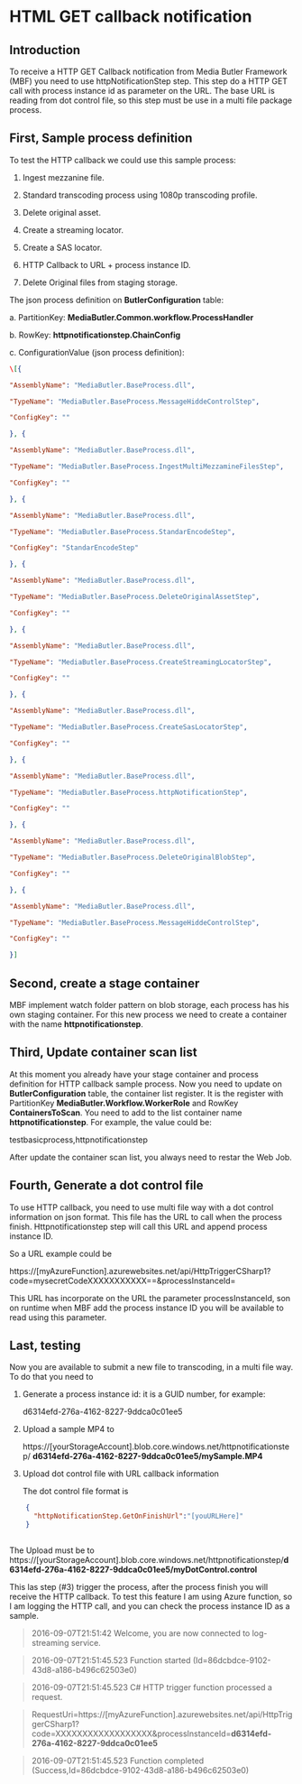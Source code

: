 
HTML GET callback notification
==========================

Introduction
------------

To receive a HTTP GET Callback notification from Media Butler Framework
(MBF) you need to use httpNotificationStep step. This step do a HTTP GET
call with process instance id as parameter on the URL. The base URL is
reading from dot control file, so this step must be use in a multi file
package process.

First, Sample process definition
--------------------------------

To test the HTTP callback we could use this sample process:

1.  Ingest mezzanine file.

2.  Standard transcoding process using 1080p transcoding profile.

3.  Delete original asset.

4.  Create a streaming locator.

5.  Create a SAS locator.

6.  HTTP Callback to URL + process instance ID.

7.  Delete Original files from staging storage.

The json process definition on **ButlerConfiguration** table:

a.  PartitionKey: **MediaButler.Common.workflow.ProcessHandler**

b.  RowKey: **httpnotificationstep.ChainConfig**

c.  ConfigurationValue (json process definition):
```json
\[{

"AssemblyName": "MediaButler.BaseProcess.dll",

"TypeName": "MediaButler.BaseProcess.MessageHiddeControlStep",

"ConfigKey": ""

}, {

"AssemblyName": "MediaButler.BaseProcess.dll",

"TypeName": "MediaButler.BaseProcess.IngestMultiMezzamineFilesStep",

"ConfigKey": ""

}, {

"AssemblyName": "MediaButler.BaseProcess.dll",

"TypeName": "MediaButler.BaseProcess.StandarEncodeStep",

"ConfigKey": "StandarEncodeStep"

}, {

"AssemblyName": "MediaButler.BaseProcess.dll",

"TypeName": "MediaButler.BaseProcess.DeleteOriginalAssetStep",

"ConfigKey": ""

}, {

"AssemblyName": "MediaButler.BaseProcess.dll",

"TypeName": "MediaButler.BaseProcess.CreateStreamingLocatorStep",

"ConfigKey": ""

}, {

"AssemblyName": "MediaButler.BaseProcess.dll",

"TypeName": "MediaButler.BaseProcess.CreateSasLocatorStep",

"ConfigKey": ""

}, {

"AssemblyName": "MediaButler.BaseProcess.dll",

"TypeName": "MediaButler.BaseProcess.httpNotificationStep",

"ConfigKey": ""

}, {

"AssemblyName": "MediaButler.BaseProcess.dll",

"TypeName": "MediaButler.BaseProcess.DeleteOriginalBlobStep",

"ConfigKey": ""

}, {

"AssemblyName": "MediaButler.BaseProcess.dll",

"TypeName": "MediaButler.BaseProcess.MessageHiddeControlStep",

"ConfigKey": ""

}]
```
Second, create a stage container
--------------------------------

MBF implement watch folder pattern on blob storage, each process has his
own staging container. For this new process we need to create a
container with the name **httpnotificationstep**.

Third, Update container scan list
---------------------------------

At this moment you already have your stage container and process
definition for HTTP callback sample process. Now you need to update on
**ButlerConfiguration** table, the container list register. It is the
register with PartitionKey **MediaButler.Workflow.WorkerRole** and
RowKey **ContainersToScan**. You need to add to the list container name
**httpnotificationstep**. For example, the value could be:

testbasicprocess,httpnotificationstep

After update the container scan list, you always need to restar the Web Job.

Fourth, Generate a dot control file
-----------------------------------

To use HTTP callback, you need to use multi file way with a dot control
information on json format. This file has the URL to call when the
process finish. Httpnotificationstep step will call this URL and append
process instance ID.

So a URL example could be

https://\[myAzureFunction\].azurewebsites.net/api/HttpTriggerCSharp1?code=mysecretCodeXXXXXXXXXXX==&processInstanceId=

This URL has incorporate on the URL the parameter processInstanceId, son
on runtime when MBF add the process instance ID you will be available to
read using this parameter.

Last, testing
-------------

Now you are available to submit a new file to transcoding, in a multi
file way. To do that you need to

1.  Generate a process instance id: it is a GUID number, for example:

    d6314efd-276a-4162-8227-9ddca0c01ee5

2.  Upload a sample MP4 to

    https://\[yourStorageAccount\].blob.core.windows.net/httpnotificationstep/
    **d6314efd-276a-4162-8227-9ddca0c01ee5/mySample.MP4**

3.  Upload dot control file with URL callback information

    The dot control file format is
```json
    {
      "httpNotificationStep.GetOnFinishUrl":"[youURLHere]"
    }
    
```

  The Upload must be to
  https://\[yourStorageAccount\].blob.core.windows.net/httpnotificationstep/**d6314efd-276a-4162-8227-9ddca0c01ee5/myDotControl.control**

This las step (\#3) trigger the process, after the process finish you
will receive the HTTP callback. To test this feature I am using Azure
function, so I am logging the HTTP call, and you can check the process
instance ID as a sample.

>2016-09-07T21:51:42 Welcome, you are now connected to log-streaming service.

>2016-09-07T21:51:45.523 Function started (Id=86dcbdce-9102-43d8-a186-b496c62503e0)

>2016-09-07T21:51:45.523 C\# HTTP trigger function processed a request.

>RequestUri=https://\[myAzureFunction\].azurewebsites.net/api/HttpTriggerCSharp1?code=XXXXXXXXXXXXXXXXXX&processInstanceId=**d6314efd-276a-4162-8227-9ddca0c01ee5**

>2016-09-07T21:51:45.523 Function completed (Success,Id=86dcbdce-9102-43d8-a186-b496c62503e0)


